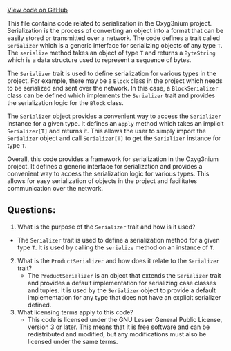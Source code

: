 [View code on GitHub](https://github.com/oxyg3nium/oxyg3nium/serde/src/main/scala/org/oxyg3nium/serde/Serializer.scala)

This file contains code related to serialization in the Oxyg3nium project. Serialization is the process of converting an object into a format that can be easily stored or transmitted over a network. The code defines a trait called `Serializer` which is a generic interface for serializing objects of any type `T`. The `serialize` method takes an object of type `T` and returns a `ByteString` which is a data structure used to represent a sequence of bytes.

The `Serializer` trait is used to define serialization for various types in the project. For example, there may be a `Block` class in the project which needs to be serialized and sent over the network. In this case, a `BlockSerializer` class can be defined which implements the `Serializer` trait and provides the serialization logic for the `Block` class.

The `Serializer` object provides a convenient way to access the `Serializer` instance for a given type. It defines an `apply` method which takes an implicit `Serializer[T]` and returns it. This allows the user to simply import the `Serializer` object and call `Serializer[T]` to get the `Serializer` instance for type `T`.

Overall, this code provides a framework for serialization in the Oxyg3nium project. It defines a generic interface for serialization and provides a convenient way to access the serialization logic for various types. This allows for easy serialization of objects in the project and facilitates communication over the network.
## Questions: 
 1. What is the purpose of the `Serializer` trait and how is it used?
   - The `Serializer` trait is used to define a serialization method for a given type `T`. It is used by calling the `serialize` method on an instance of `T`.
2. What is the `ProductSerializer` and how does it relate to the `Serializer` trait?
   - The `ProductSerializer` is an object that extends the `Serializer` trait and provides a default implementation for serializing case classes and tuples. It is used by the `Serializer` object to provide a default implementation for any type that does not have an explicit serializer defined.
3. What licensing terms apply to this code?
   - This code is licensed under the GNU Lesser General Public License, version 3 or later. This means that it is free software and can be redistributed and modified, but any modifications must also be licensed under the same terms.